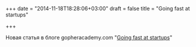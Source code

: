 +++
date = "2014-11-18T18:28:06+03:00"
draft = false
title = "Going fast at startups"

+++

<p>Новая статья в блоге&nbsp;gopheracademy.com &quot;<a href="http://blog.gopheracademy.com/birthday-bash-2014/go-at-fullstory/">Going fast at startups</a>&quot;</p>

